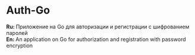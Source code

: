 <h1>Auth-Go</h1>
<b>Ru: </b>Приложение на Go для авторизации и регистрации с шифрованием паролей<br> 
<b>En: </b>An application on Go for authorization and registration with password encryption
